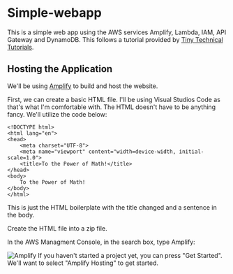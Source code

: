 # Simple-webapp
This is a simple web app using the AWS services Amplify, Lambda, IAM, API Gateway and DynamoDB. This follows a tutorial provided by [Tiny Technical Tutorials](https://www.youtube.com/playlist?list=PLwyXYwu8kL0wg9R_VMeXy0JiK5_c70IrV). 

## Hosting the Application

We'll be using [Amplify](https://aws.amazon.com/amplify/) to build and host the website.

First, we can create a basic HTML file. I'll be using Visual Studios Code as that's what I'm comfortable with. The HTML doesn't have to be anything fancy. We'll utilize the code below:

```
<!DOCTYPE html>
<html lang="en">
<head>
    <meta charset="UTF-8">
    <meta name="viewport" content="width=device-width, initial-scale=1.0">
    <title>To the Power of Math!</title>
</head>
<body>
    To the Power of Math!
</body>
</html>

```

This is just the HTML boilerplate with the title changed and a sentence in the body.

Create the HTML file into a zip file.

In the AWS Managment Console, in the search box, type Amplify:

![Amplify](https://onedrive.live.com/embed?resid=C6BB67E526E3A1E4%217030&authkey=%21AKip2YctQa4AUzU&width=1302&height=322)
If you haven't started a project yet, you can press "Get Started". 
We'll want to select "Amplify Hosting" to get started. 
